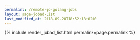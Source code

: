 ```yaml
---
permalink: /remote-go-golang-jobs
layout: page-jobad-list
last_modified_at: 2018-09-20T18:52:18+0200
---
```

{% include render_jobad_list.html permalink=page.permalink %}
